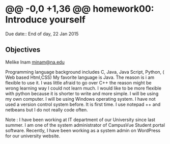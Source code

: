 @@ -0,0 +1,36 @@
homework00: Introduce yourself
==============================

Due date:: End of day, 22 Jan 2015

Objectives
----------

Melike Inam  minam@na.edu

Programming language background includes C, Java, Java Script, Python, ( Web based Html,CSS) 
My favorite language is Java. The reason is i am flexible to use it. 
I was little afraid to go over C++ the reason might be wrong learning way I could not learn much. 
I would like to be more flexible with python because it is shorter to write and more simple. 
I will be using my own computer.
I will be using Windows operating system.
I have not used a version control system before. It is first time. 
I use notepad ++ and netbeans but I do not really code often. 

Note : I have been working at IT department of our University since last summer. 
I am one of the system administrator of CampusVue Student portal software. 
Recently, I have been working as a system admin on WordPress for our university website.
